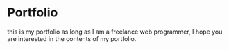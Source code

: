 # Portfolio
this is my portfolio as long as I am a freelance web programmer, I hope you are interested in the contents of my portfolio.
